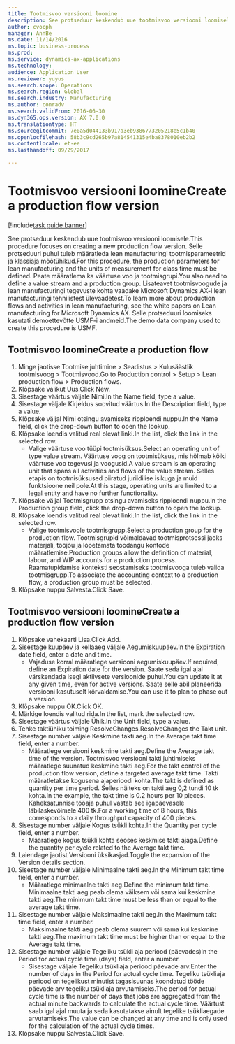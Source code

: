 ```yaml
--- 
title: Tootmisvoo versiooni loomine
description: See protseduur keskendub uue tootmisvoo versiooni loomisele.
author: cvocph
manager: AnnBe
ms.date: 11/14/2016
ms.topic: business-process
ms.prod: 
ms.service: dynamics-ax-applications
ms.technology: 
audience: Application User
ms.reviewer: yuyus
ms.search.scope: Operations
ms.search.region: Global
ms.search.industry: Manufacturing
ms.author: conradv
ms.search.validFrom: 2016-06-30
ms.dyn365.ops.version: AX 7.0.0
ms.translationtype: HT
ms.sourcegitcommit: 7e0a5d044133b917a3eb9386773205218e5c1b40
ms.openlocfilehash: 58b3c9cd265b97a814541315e4ba8378010eb2b2
ms.contentlocale: et-ee
ms.lasthandoff: 09/29/2017

---
```

# <a name="create-a-production-flow-version"></a><span data-ttu-id="3c5aa-103">Tootmisvoo versiooni loomine</span><span class="sxs-lookup"><span data-stu-id="3c5aa-103">Create a production flow version</span></span>

[!include[task guide banner](../../includes/task-guide-banner.md)]

<span data-ttu-id="3c5aa-104">See protseduur keskendub uue tootmisvoo versiooni loomisele.</span><span class="sxs-lookup"><span data-stu-id="3c5aa-104">This procedure focuses on creating a new production flow version.</span></span> <span data-ttu-id="3c5aa-105">Selle protseduuri puhul tuleb määratleda lean manufacturingi tootmisparameetrid ja klassiaja mõõtühikud.</span><span class="sxs-lookup"><span data-stu-id="3c5aa-105">For this procedure, the production parameters for lean manufacturing and the units of measurement for class time must be defined.</span></span> <span data-ttu-id="3c5aa-106">Peate määratlema ka väärtuse voo ja tootmisgrupi.</span><span class="sxs-lookup"><span data-stu-id="3c5aa-106">You also need to define a value stream and a production group.</span></span> <span data-ttu-id="3c5aa-107">Lisateavet tootmisvoogude ja lean manufacturingi tegevuste kohta vaadake Microsoft Dynamics AX-i lean manufacturingi tehnilistest ülevaadetest.</span><span class="sxs-lookup"><span data-stu-id="3c5aa-107">To learn more about production flows and activities in lean manufacturing, see the white papers on Lean manufacturing for Microsoft Dynamics AX.</span></span> <span data-ttu-id="3c5aa-108">Selle protseduuri loomiseks kasutati demoettevõtte USMF-i andmeid.</span><span class="sxs-lookup"><span data-stu-id="3c5aa-108">The demo data company used to create this procedure is USMF.</span></span>


## <a name="create-a-production-flow"></a><span data-ttu-id="3c5aa-109">Tootmisvoo loomine</span><span class="sxs-lookup"><span data-stu-id="3c5aa-109">Create a production flow</span></span>
1. <span data-ttu-id="3c5aa-110">Minge jaotisse Tootmise juhtimine > Seadistus > Kulusäästlik tootmisvoog > Tootmisvood.</span><span class="sxs-lookup"><span data-stu-id="3c5aa-110">Go to Production control > Setup > Lean production flow > Production flows.</span></span>
2. <span data-ttu-id="3c5aa-111">Klõpsake valikut Uus.</span><span class="sxs-lookup"><span data-stu-id="3c5aa-111">Click New.</span></span>
3. <span data-ttu-id="3c5aa-112">Sisestage väärtus väljale Nimi.</span><span class="sxs-lookup"><span data-stu-id="3c5aa-112">In the Name field, type a value.</span></span>
4. <span data-ttu-id="3c5aa-113">Sisestage väljale Kirjeldus soovitud väärtus.</span><span class="sxs-lookup"><span data-stu-id="3c5aa-113">In the Description field, type a value.</span></span>
5. <span data-ttu-id="3c5aa-114">Klõpsake väljal Nimi otsingu avamiseks ripploendi nuppu.</span><span class="sxs-lookup"><span data-stu-id="3c5aa-114">In the Name field, click the drop-down button to open the lookup.</span></span>
6. <span data-ttu-id="3c5aa-115">Klõpsake loendis valitud real olevat linki.</span><span class="sxs-lookup"><span data-stu-id="3c5aa-115">In the list, click the link in the selected row.</span></span>
    * <span data-ttu-id="3c5aa-116">Valige väärtuse voo tüüpi tootmisüksus.</span><span class="sxs-lookup"><span data-stu-id="3c5aa-116">Select an operating unit of type value stream.</span></span> <span data-ttu-id="3c5aa-117">Väärtuse voog on tootmisüksus, mis hõlmab kõiki väärtuse voo tegevusi ja voogusid.</span><span class="sxs-lookup"><span data-stu-id="3c5aa-117">A value stream is an operating unit that spans all activities and flows of the value stream.</span></span> <span data-ttu-id="3c5aa-118">Selles etapis on tootmisüksused piiratud juriidilise isikuga ja muid funktsioone neil pole.</span><span class="sxs-lookup"><span data-stu-id="3c5aa-118">At this stage, operating units are limited to a legal entity and have no further functionality.</span></span>  
7. <span data-ttu-id="3c5aa-119">Klõpsake väljal Tootmisgrupp otsingu avamiseks ripploendi nuppu.</span><span class="sxs-lookup"><span data-stu-id="3c5aa-119">In the Production group field, click the drop-down button to open the lookup.</span></span>
8. <span data-ttu-id="3c5aa-120">Klõpsake loendis valitud real olevat linki.</span><span class="sxs-lookup"><span data-stu-id="3c5aa-120">In the list, click the link in the selected row.</span></span>
    * <span data-ttu-id="3c5aa-121">Valige tootmisvoole tootmisgrupp.</span><span class="sxs-lookup"><span data-stu-id="3c5aa-121">Select a production group for the production flow.</span></span> <span data-ttu-id="3c5aa-122">Tootmisgrupid võimaldavad tootmisprotsessi jaoks materjali, tööjõu ja lõpetamata toodangu kontode määratlemise.</span><span class="sxs-lookup"><span data-stu-id="3c5aa-122">Production groups allow the definition of material, labour, and WIP accounts for a production process.</span></span> <span data-ttu-id="3c5aa-123">Raamatupidamise konteksti seostamiseks tootmisvooga tuleb valida tootmisgrupp.</span><span class="sxs-lookup"><span data-stu-id="3c5aa-123">To associate the accounting context to a production flow, a production group must be selected.</span></span>  
9. <span data-ttu-id="3c5aa-124">Klõpsake nuppu Salvesta.</span><span class="sxs-lookup"><span data-stu-id="3c5aa-124">Click Save.</span></span>

## <a name="create-a-production-flow-version"></a><span data-ttu-id="3c5aa-125">Tootmisvoo versiooni loomine</span><span class="sxs-lookup"><span data-stu-id="3c5aa-125">Create a production flow version</span></span>
1. <span data-ttu-id="3c5aa-126">Klõpsake vahekaarti Lisa.</span><span class="sxs-lookup"><span data-stu-id="3c5aa-126">Click Add.</span></span>
2. <span data-ttu-id="3c5aa-127">Sisestage kuupäev ja kellaaeg väljale Aegumiskuupäev.</span><span class="sxs-lookup"><span data-stu-id="3c5aa-127">In the Expiration date field, enter a date and time.</span></span>
    * <span data-ttu-id="3c5aa-128">Vajaduse korral määratlege versiooni aegumiskuupäev.</span><span class="sxs-lookup"><span data-stu-id="3c5aa-128">If required, define an Expiration date for the version.</span></span> <span data-ttu-id="3c5aa-129">Saate seda igal ajal värskendada isegi aktiivsete versioonide puhul.</span><span class="sxs-lookup"><span data-stu-id="3c5aa-129">You can update it at any given time, even for active versions.</span></span> <span data-ttu-id="3c5aa-130">Saate selle abil planeerida versiooni kasutuselt kõrvaldamise.</span><span class="sxs-lookup"><span data-stu-id="3c5aa-130">You can use it to plan to phase out a version.</span></span>  
3. <span data-ttu-id="3c5aa-131">Klõpsake nuppu OK.</span><span class="sxs-lookup"><span data-stu-id="3c5aa-131">Click OK.</span></span>
4. <span data-ttu-id="3c5aa-132">Märkige loendis valitud rida.</span><span class="sxs-lookup"><span data-stu-id="3c5aa-132">In the list, mark the selected row.</span></span>
5. <span data-ttu-id="3c5aa-133">Sisestage väärtus väljale Ühik.</span><span class="sxs-lookup"><span data-stu-id="3c5aa-133">In the Unit field, type a value.</span></span>
6. <span data-ttu-id="3c5aa-134">Tehke taktiühiku toiming ResolveChanges.</span><span class="sxs-lookup"><span data-stu-id="3c5aa-134">ResolveChanges the Takt unit.</span></span>
7. <span data-ttu-id="3c5aa-135">Sisestage number väljale Keskmine takti aeg.</span><span class="sxs-lookup"><span data-stu-id="3c5aa-135">In the Average takt time field, enter a number.</span></span>
    * <span data-ttu-id="3c5aa-136">Määratlege versiooni keskmine takti aeg.</span><span class="sxs-lookup"><span data-stu-id="3c5aa-136">Define the Average takt time of the version.</span></span> <span data-ttu-id="3c5aa-137">Tootmisvoo versiooni takti juhtimiseks määratlege suunatud keskmine takti aeg.</span><span class="sxs-lookup"><span data-stu-id="3c5aa-137">For the takt control of the production flow version, define a targeted average takt time.</span></span> <span data-ttu-id="3c5aa-138">Takti määratletakse kogusena ajaperioodi kohta.</span><span class="sxs-lookup"><span data-stu-id="3c5aa-138">The takt is defined as quantity per time period.</span></span> <span data-ttu-id="3c5aa-139">Selles näiteks on takti aeg 0,2 tundi 10 tk kohta.</span><span class="sxs-lookup"><span data-stu-id="3c5aa-139">In the example, the takt time is 0.2 hours per 10 pieces.</span></span> <span data-ttu-id="3c5aa-140">Kaheksatunnise tööaja puhul vastab see igapäevasele läbilaskevõimele 400 tk.</span><span class="sxs-lookup"><span data-stu-id="3c5aa-140">For a working time of 8 hours, this corresponds to a daily throughput capacity of 400 pieces.</span></span>  
8. <span data-ttu-id="3c5aa-141">Sisestage number väljale Kogus tsükli kohta.</span><span class="sxs-lookup"><span data-stu-id="3c5aa-141">In the Quantity per cycle field, enter a number.</span></span>
    * <span data-ttu-id="3c5aa-142">Määratlege kogus tsükli kohta seoses keskmise takti ajaga.</span><span class="sxs-lookup"><span data-stu-id="3c5aa-142">Define the quantity per cycle related to the Average takt time.</span></span>  
9. <span data-ttu-id="3c5aa-143">Laiendage jaotist Versiooni üksikasjad.</span><span class="sxs-lookup"><span data-stu-id="3c5aa-143">Toggle the expansion of the Version details section.</span></span>
10. <span data-ttu-id="3c5aa-144">Sisestage number väljale Minimaalne takti aeg.</span><span class="sxs-lookup"><span data-stu-id="3c5aa-144">In the Minimum takt time field, enter a number.</span></span>
    * <span data-ttu-id="3c5aa-145">Määratlege minimaalne takti aeg.</span><span class="sxs-lookup"><span data-stu-id="3c5aa-145">Define the minimum takt time.</span></span> <span data-ttu-id="3c5aa-146">Minimaalne takti aeg peab olema väiksem või sama kui keskmine takti aeg.</span><span class="sxs-lookup"><span data-stu-id="3c5aa-146">The minimum takt time must be less than or equal to the average takt time.</span></span>  
11. <span data-ttu-id="3c5aa-147">Sisestage number väljale Maksimaalne takti aeg.</span><span class="sxs-lookup"><span data-stu-id="3c5aa-147">In the Maximum takt time field, enter a number.</span></span>
    * <span data-ttu-id="3c5aa-148">Maksimaalne takti aeg peab olema suurem või sama kui keskmine takti aeg.</span><span class="sxs-lookup"><span data-stu-id="3c5aa-148">The maximum takt time must be higher than or equal to the Average takt time.</span></span>  
12. <span data-ttu-id="3c5aa-149">Sisestage number väljale Tegeliku tsükli aja periood (päevades)</span><span class="sxs-lookup"><span data-stu-id="3c5aa-149">In the Period for actual cycle time (days) field, enter a number.</span></span>
    * <span data-ttu-id="3c5aa-150">Sisestage väljale Tegeliku tsükliaja periood päevade arv.</span><span class="sxs-lookup"><span data-stu-id="3c5aa-150">Enter the number of days in the Period for actual cycle time.</span></span> <span data-ttu-id="3c5aa-151">Tegeliku tsükliaja periood on tegelikust minutist tagasisuunas koondatud tööde päevade arv tegeliku tsükliaja arvutamiseks.</span><span class="sxs-lookup"><span data-stu-id="3c5aa-151">The period for actual cycle time is the number of days that jobs are aggregated from the actual minute backwards to calculate the actual cycle time.</span></span> <span data-ttu-id="3c5aa-152">Väärtust saab igal ajal muuta ja seda kasutatakse ainult tegelike tsükliaegade arvutamiseks.</span><span class="sxs-lookup"><span data-stu-id="3c5aa-152">The value can be changed at any time and is only used for the calculation of the actual cycle times.</span></span>  
13. <span data-ttu-id="3c5aa-153">Klõpsake nuppu Salvesta.</span><span class="sxs-lookup"><span data-stu-id="3c5aa-153">Click Save.</span></span>


